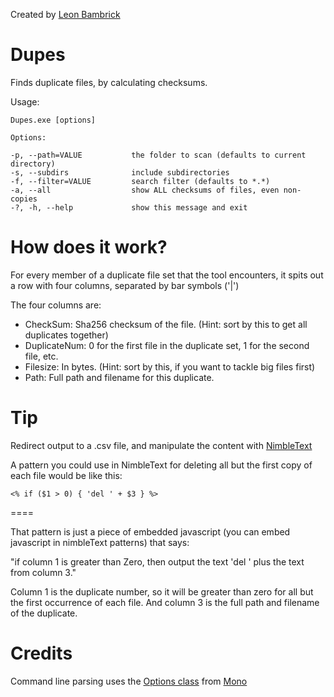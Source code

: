 
Created by [Leon Bambrick](http://secretGeek.net)

Dupes
=====

Finds duplicate files, by calculating checksums.

Usage: 

    Dupes.exe [options]
    
    Options:

    -p, --path=VALUE           the folder to scan (defaults to current directory)
    -s, --subdirs              include subdirectories
    -f, --filter=VALUE         search filter (defaults to *.*)
    -a, --all                  show ALL checksums of files, even non-copies
    -?, -h, --help             show this message and exit



How does it work?
====

For every member of a duplicate file set that the tool encounters, it spits out a row with four columns, separated by bar symbols ('|')

The four columns are:

* CheckSum:  Sha256 checksum of the file. (Hint: sort by this to get all duplicates together)
* DuplicateNum:  0 for the first file in the duplicate set, 1 for the second file, etc.
* Filesize:   In bytes. (Hint: sort by this, if you want to tackle big files first)
* Path:  Full path and filename for this duplicate.



Tip
====
Redirect output to a .csv file, and manipulate the content with [NimbleText](http://NimbleText.com)


A pattern you could use in NimbleText for deleting all but the first copy of each file would be like this:

    <% if ($1 > 0) { 'del ' + $3 } %>
====

That pattern is just a piece of embedded javascript (you can embed javascript in nimbleText patterns) that says:

"if column 1 is greater than Zero, then output the text 'del ' plus the text from column 3."

Column 1 is the duplicate number, so it will be greater than zero for all but the first occurrence of each file. And column 3 is the full path and filename of the duplicate.




Credits
====


Command line parsing uses the [Options class](https://github.com/mono/mono/blob/master/mcs/class/Mono.Options/Mono.Options/Options.cs) from [Mono](http://www.mono-project.com/)


